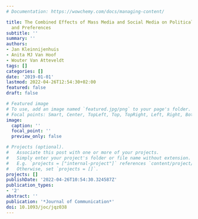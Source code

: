 ```yaml
---
# Documentation: https://wowchemy.com/docs/managing-content/

title: The Combined Effects of Mass Media and Social Media on Political Perceptions
  and Preferences
subtitle: ''
summary: ''
authors:
- Jan Kleinnijenhuis
- Anita MJ Van Hoof
- Wouter Van Atteveldt
tags: []
categories: []
date: '2019-01-01'
lastmod: 2022-04-26T12:54:30+02:00
featured: false
draft: false

# Featured image
# To use, add an image named `featured.jpg/png` to your page's folder.
# Focal points: Smart, Center, TopLeft, Top, TopRight, Left, Right, BottomLeft, Bottom, BottomRight.
image:
  caption: ''
  focal_point: ''
  preview_only: false

# Projects (optional).
#   Associate this post with one or more of your projects.
#   Simply enter your project's folder or file name without extension.
#   E.g. `projects = ["internal-project"]` references `content/project/deep-learning/index.md`.
#   Otherwise, set `projects = []`.
projects: []
publishDate: '2022-04-26T10:54:30.324587Z'
publication_types:
- '2'
abstract: ''
publication: '*Journal of Communication*'
doi: 10.1093/joc/jqz038
---
```

